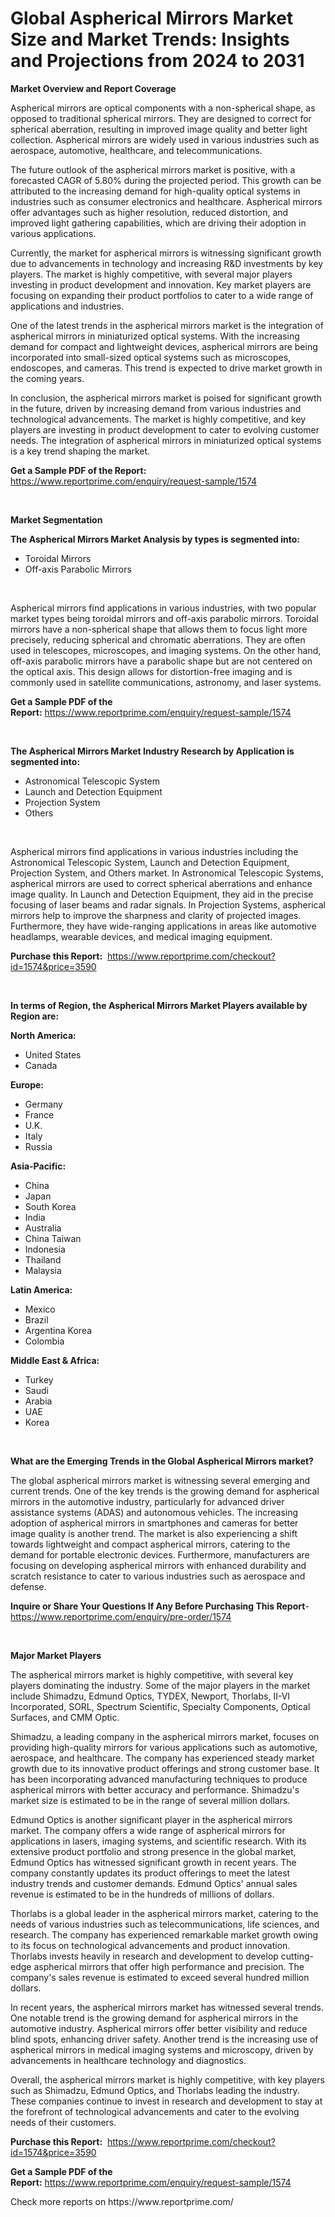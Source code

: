 <p><h1>Global Aspherical Mirrors Market Size and Market Trends: Insights and Projections from 2024 to 2031</h1></p><p><strong>Market Overview and Report Coverage</strong></p>
<p><p>Aspherical mirrors are optical components with a non-spherical shape, as opposed to traditional spherical mirrors. They are designed to correct for spherical aberration, resulting in improved image quality and better light collection. Aspherical mirrors are widely used in various industries such as aerospace, automotive, healthcare, and telecommunications.</p><p>The future outlook of the aspherical mirrors market is positive, with a forecasted CAGR of 5.80% during the projected period. This growth can be attributed to the increasing demand for high-quality optical systems in industries such as consumer electronics and healthcare. Aspherical mirrors offer advantages such as higher resolution, reduced distortion, and improved light gathering capabilities, which are driving their adoption in various applications.</p><p>Currently, the market for aspherical mirrors is witnessing significant growth due to advancements in technology and increasing R&D investments by key players. The market is highly competitive, with several major players investing in product development and innovation. Key market players are focusing on expanding their product portfolios to cater to a wide range of applications and industries.</p><p>One of the latest trends in the aspherical mirrors market is the integration of aspherical mirrors in miniaturized optical systems. With the increasing demand for compact and lightweight devices, aspherical mirrors are being incorporated into small-sized optical systems such as microscopes, endoscopes, and cameras. This trend is expected to drive market growth in the coming years.</p><p>In conclusion, the aspherical mirrors market is poised for significant growth in the future, driven by increasing demand from various industries and technological advancements. The market is highly competitive, and key players are investing in product development to cater to evolving customer needs. The integration of aspherical mirrors in miniaturized optical systems is a key trend shaping the market.</p></p>
<p><strong>Get a Sample PDF of the Report:</strong> <a href="https://www.reportprime.com/enquiry/request-sample/1574">https://www.reportprime.com/enquiry/request-sample/1574</a></p>
<p>&nbsp;</p>
<p><strong>Market Segmentation</strong></p>
<p><strong>The Aspherical Mirrors Market Analysis by types is segmented into:</strong></p>
<p><ul><li>Toroidal Mirrors</li><li>Off-axis Parabolic Mirrors</li></ul></p>
<p>&nbsp;</p>
<p><p>Aspherical mirrors find applications in various industries, with two popular market types being toroidal mirrors and off-axis parabolic mirrors. Toroidal mirrors have a non-spherical shape that allows them to focus light more precisely, reducing spherical and chromatic aberrations. They are often used in telescopes, microscopes, and imaging systems. On the other hand, off-axis parabolic mirrors have a parabolic shape but are not centered on the optical axis. This design allows for distortion-free imaging and is commonly used in satellite communications, astronomy, and laser systems.</p></p>
<p><strong>Get a Sample PDF of the Report:</strong>&nbsp;<a href="https://www.reportprime.com/enquiry/request-sample/1574">https://www.reportprime.com/enquiry/request-sample/1574</a></p>
<p>&nbsp;</p>
<p><strong>The Aspherical Mirrors Market Industry Research by Application is segmented into:</strong></p>
<p><ul><li>Astronomical Telescopic System</li><li>Launch and Detection Equipment</li><li>Projection System</li><li>Others</li></ul></p>
<p>&nbsp;</p>
<p><p>Aspherical mirrors find applications in various industries including the Astronomical Telescopic System, Launch and Detection Equipment, Projection System, and Others market. In Astronomical Telescopic Systems, aspherical mirrors are used to correct spherical aberrations and enhance image quality. In Launch and Detection Equipment, they aid in the precise focusing of laser beams and radar signals. In Projection Systems, aspherical mirrors help to improve the sharpness and clarity of projected images. Furthermore, they have wide-ranging applications in areas like automotive headlamps, wearable devices, and medical imaging equipment.</p></p>
<p><strong>Purchase this Report:</strong>&nbsp; <a href="https://www.reportprime.com/checkout?id=1574&price=3590">https://www.reportprime.com/checkout?id=1574&price=3590</a></p>
<p>&nbsp;</p>
<p><strong>In terms of Region, the Aspherical Mirrors Market Players available by Region are:</strong></p>
<p>
    <p> <strong> North America: </strong>
        <ul>
            <li>United States</li>
            <li>Canada</li>
        </ul>
        </p> 
    <p> <strong> Europe: </strong>
        <ul>
            <li>Germany</li>
            <li>France</li>
            <li>U.K.</li>
            <li>Italy</li>
            <li>Russia</li>
        </ul>
        </p> 
    <p> <strong> Asia-Pacific: </strong>
        <ul>
            <li>China</li>
            <li>Japan</li>
            <li>South Korea</li>
            <li>India</li>
            <li>Australia</li>
            <li>China Taiwan</li>
            <li>Indonesia</li>
            <li>Thailand</li>
            <li>Malaysia</li>
        </ul>
        </p> 
    <p> <strong> Latin America: </strong>
        <ul>
            <li>Mexico</li>
            <li>Brazil</li>
            <li>Argentina Korea</li>
            <li>Colombia</li>
        </ul>
        </p> 
    <p> <strong> Middle East & Africa: </strong>
        <ul>
            <li>Turkey</li>
            <li>Saudi</li>
            <li>Arabia</li>
            <li>UAE</li>
            <li>Korea</li>
        </ul>
    </p>
    </p>
<p>&nbsp;</p>
<p><strong>What are the Emerging Trends in the Global Aspherical Mirrors market?</strong></p>
<p><p>The global aspherical mirrors market is witnessing several emerging and current trends. One of the key trends is the growing demand for aspherical mirrors in the automotive industry, particularly for advanced driver assistance systems (ADAS) and autonomous vehicles. The increasing adoption of aspherical mirrors in smartphones and cameras for better image quality is another trend. The market is also experiencing a shift towards lightweight and compact aspherical mirrors, catering to the demand for portable electronic devices. Furthermore, manufacturers are focusing on developing aspherical mirrors with enhanced durability and scratch resistance to cater to various industries such as aerospace and defense.</p></p>
<p><strong>Inquire or Share Your Questions If Any Before Purchasing This Report</strong>- <a href="https://www.reportprime.com/enquiry/pre-order/1574">https://www.reportprime.com/enquiry/pre-order/1574</a></p>
<p>&nbsp;</p>
<p><strong>Major Market Players</strong></p>
<p><p>The aspherical mirrors market is highly competitive, with several key players dominating the industry. Some of the major players in the market include Shimadzu, Edmund Optics, TYDEX, Newport, Thorlabs, II-VI Incorporated, SORL, Spectrum Scientific, Specialty Components, Optical Surfaces, and CMM Optic.</p><p>Shimadzu, a leading company in the aspherical mirrors market, focuses on providing high-quality mirrors for various applications such as automotive, aerospace, and healthcare. The company has experienced steady market growth due to its innovative product offerings and strong customer base. It has been incorporating advanced manufacturing techniques to produce aspherical mirrors with better accuracy and performance. Shimadzu's market size is estimated to be in the range of several million dollars.</p><p>Edmund Optics is another significant player in the aspherical mirrors market. The company offers a wide range of aspherical mirrors for applications in lasers, imaging systems, and scientific research. With its extensive product portfolio and strong presence in the global market, Edmund Optics has witnessed significant growth in recent years. The company constantly updates its product offerings to meet the latest industry trends and customer demands. Edmund Optics' annual sales revenue is estimated to be in the hundreds of millions of dollars.</p><p>Thorlabs is a global leader in the aspherical mirrors market, catering to the needs of various industries such as telecommunications, life sciences, and research. The company has experienced remarkable market growth owing to its focus on technological advancements and product innovation. Thorlabs invests heavily in research and development to develop cutting-edge aspherical mirrors that offer high performance and precision. The company's sales revenue is estimated to exceed several hundred million dollars.</p><p>In recent years, the aspherical mirrors market has witnessed several trends. One notable trend is the growing demand for aspherical mirrors in the automotive industry. Aspherical mirrors offer better visibility and reduce blind spots, enhancing driver safety. Another trend is the increasing use of aspherical mirrors in medical imaging systems and microscopy, driven by advancements in healthcare technology and diagnostics.</p><p>Overall, the aspherical mirrors market is highly competitive, with key players such as Shimadzu, Edmund Optics, and Thorlabs leading the industry. These companies continue to invest in research and development to stay at the forefront of technological advancements and cater to the evolving needs of their customers.</p></p>
<p><strong>Purchase this Report:</strong>&nbsp;&nbsp;<a href="https://www.reportprime.com/checkout?id=1574&price=3590">https://www.reportprime.com/checkout?id=1574&price=3590</a></p>
<p></p>
<p><strong>Get a Sample PDF of the Report:</strong>&nbsp;<a href="https://www.reportprime.com/enquiry/request-sample/1574">https://www.reportprime.com/enquiry/request-sample/1574</a></p>
<p>Check more reports on https://www.reportprime.com/</p>